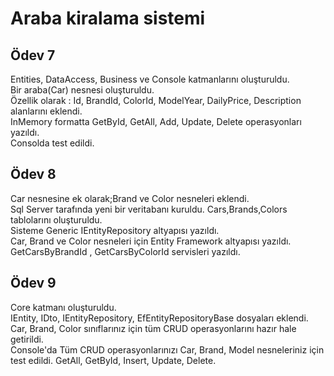 # Araba kiralama sistemi

## Ödev 7
Entities, DataAccess, Business ve Console katmanlarını oluşturuldu.<br/>
Bir araba(Car) nesnesi oluşturuldu.<br/>
Özellik olarak : Id, BrandId, ColorId, ModelYear, DailyPrice, Description alanlarını eklendi.<br/>
InMemory formatta GetById, GetAll, Add, Update, Delete operasyonları yazıldı.<br/>
Consolda test edildi.

## Ödev 8
Car nesnesine ek olarak;Brand ve Color nesneleri eklendi.<br/>
Sql Server tarafında yeni bir veritabanı kuruldu. Cars,Brands,Colors tablolarını oluşturuldu.<br/>
Sisteme Generic IEntityRepository altyapısı yazıldı.<br/>
Car, Brand ve Color nesneleri için Entity Framework altyapısı yazıldı.<br/>
GetCarsByBrandId , GetCarsByColorId servisleri yazıldı.

## Ödev 9
Core katmanı oluşturuldu.<br/>
IEntity, IDto, IEntityRepository, EfEntityRepositoryBase dosyaları eklendi.<br/>
Car, Brand, Color sınıflarınız için tüm CRUD operasyonlarını hazır hale getirildi.<br/>
Console'da Tüm CRUD operasyonlarınızı Car, Brand, Model nesneleriniz için test edildi. GetAll, GetById, Insert, Update, Delete.


